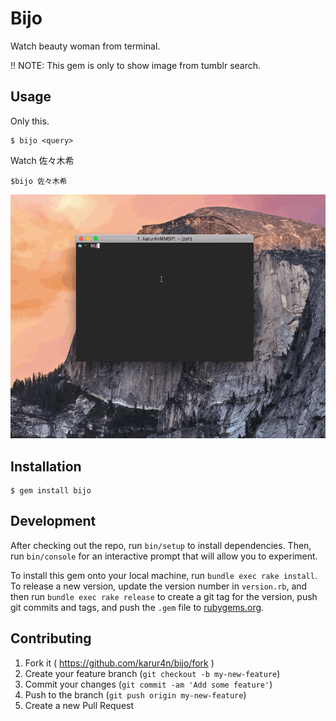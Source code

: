 # Bijo

Watch beauty woman from terminal.

!! NOTE: This gem is only to show image from tumblr search.

## Usage
Only this.
```
$ bijo <query>
```

Watch 佐々木希
```
$bijo 佐々木希
```

![佐々木希 - demo](https://raw.githubusercontent.com/karur4n/bijo/master/images/bijo.gif)

## Installation
```
$ gem install bijo
```

## Development

After checking out the repo, run `bin/setup` to install dependencies. Then, run `bin/console` for an interactive prompt that will allow you to experiment.

To install this gem onto your local machine, run `bundle exec rake install`. To release a new version, update the version number in `version.rb`, and then run `bundle exec rake release` to create a git tag for the version, push git commits and tags, and push the `.gem` file to [rubygems.org](https://rubygems.org).

## Contributing

1. Fork it ( https://github.com/karur4n/bijo/fork )
2. Create your feature branch (`git checkout -b my-new-feature`)
3. Commit your changes (`git commit -am 'Add some feature'`)
4. Push to the branch (`git push origin my-new-feature`)
5. Create a new Pull Request
